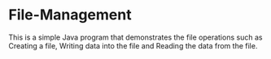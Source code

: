 # File-Management
This is a simple Java program that demonstrates the file operations such as Creating a file, Writing data into the file and Reading the data from the file.
